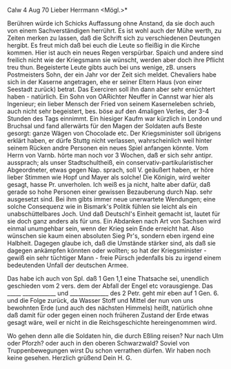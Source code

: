  Calw 4 Aug 70
Lieber Herrmann <Mögl.>*

Berühren würde ich Schicks Auffassung ohne Anstand, da sie doch auch von einem Sachverständigen herrührt. Es ist wohl auch der Mühe werth, zu Zeiten merken zu lassen, daß die Schrift sich zu verschiedenen Deutungen hergibt. 
Es freut mich daß bei euch die Leute so fleißig in die Kirche kommen. Hier ist auch ein neues Regen verspürbar. Spaich und andere sind freilich nicht wie der Kriegsmann sie wünscht, werden aber doch ihre Pflicht treu thun. Begeisterte Leute gibts auch bei uns wenige, zB. unsers Postmeisters Sohn, der ein Jahr vor der Zeit sich meldet. Chevaliers habe sich in der Kaserne angetragen, ehe er seiner Eltern Haus (von einer Seestadt zurück) betrat. Das Exerciren soll ihn dann aber sehr ernüchtert haben - natürlich. Ein Sohn von OARichter Neuffer in Cannst war hier als Ingenieur; ein lieber Mensch der Fried von seinem Kaserneleben schrieb, auch nicht sehr begeistert, bes. böse auf den 4maligen Verles, der 3-4 Stunden des Tags einnimmt. Ein hiesiger Kaufm war kürzlich in London und Bruchsal und fand allerwärts für den Magen der Soldaten aufs Beste gesorgt: ganze Wägen von Chocolade etc. Der Kriegsminister soll übrigens erklärt haben, er dürfe Stuttg nicht verlassen, wahrscheinlich weil hinter seinem Rücken andre Personen ein neues Spiel anfangen könnte. Vom Herrn von Varnb. hörte man noch vor 3 Wochen, daß er sich sehr antipr. aussprach; als unser Stadtschultheiß, ein conservativ-partikularistischer Abgeordneter, etwas gegen Nap. sprach, soll V. geäußert haben, er höre lieber Stimmen wie Hopf und Mayer als solche! Die Königin, wird weiter gesagt, hasse Pr. unverholen. Ich weiß es ja nicht, halte aber dafür, daß gerade so hohe Personen einer gewissen Bezauberung durch Nap. sehr ausgesetzt sind. Bei ihm gibts immer neue unerwartete Wendungen; eine solche Consequenz wie in Bismark's Politik fühlen sie leicht als ein unabschüttelbares Joch. Und daß Deutschl's Einheit gemacht ist, lautet für sie doch ganz anders als für uns. Ein Abdanken nach Art von Sachsen wird einmal unumgehbar sein, wenn der Krieg sein Ende erreicht hat. Also wünschen sie kaum einen absoluten Sieg Pr's, sondern eben irgend eine Halbheit. Dagegen glaube ich, daß die Umstände stärker sind, als daß sie dagegen ankämpfen könnten oder wollten; so hat der Kriegsminister - gewiß ein sehr tüchtiger Mann - freie Pürsch jedenfalls bis zu irgend einem bedeutenden Unfall der deutschen Armee.

Das habe ich auch von Spl. daß 1 Gen 1,1 eine Thatsache sei, unendlich geschieden vom 2 vers. dem der Abfall der Engel etc vorausgienge. Das _____ ____________ und ______________ des 2 Petr. geht mir eben auf 1 Gen. 6. und die Folge zurück, da Wasser Stoff und Mittel der nun von uns bewohnten Erde (und auch des nächsten Himmels) heißt, natürlich ohne daß damit für oder gegen einen noch früheren Zustand der Erde etwas gesagt wäre, weil er nicht in die Reichsgeschichte hereingenommen wird.

Wo gehen denn alle die Soldaten hin, die durch Eßling reisen? Nur nach Ulm oder Pforzh? oder auch in den oberen Schwarzwald? Soviel von Truppenbewegungen wirst Du schon verrathen dürfen. Wir haben noch keine gesehen. 
 Herzlich grüßend
 Dein H. G.

